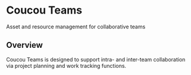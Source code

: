# Coucou Teams

Asset and resource management for collaborative teams

## Overview

Coucou Teams is designed to support intra- and inter-team collaboration via project planning
and work tracking functions.
